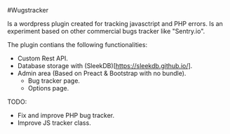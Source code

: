 #Wugstracker

Is a wordpress plugin created for tracking javasctript and PHP errors. Is an experiment based on other commercial bugs tracker like "Sentry.io".

The plugin contians the following functionalities:

- Custom Rest API.
- Database storage with (SleekDB)[https://sleekdb.github.io/].
- Admin area (Based on Preact & Bootstrap with no bundle).
    - Bug tracker page.
    - Options page.



TODO:

- Fix and improve PHP bug tracker.
- Improve JS tracker class.